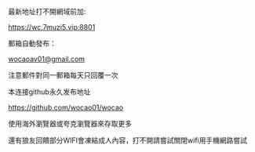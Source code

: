 最新地址打不開網域前加:
>>>>
https://wc.7muzi5.vip:8801
>>>>
>>>>
郵箱自動發布：
>>>>
wocaoav01@gmail.com
>>>>
注意郵件對同一郵箱每天只回覆一次
>>>>
>>>>
本连接github永久发布地址
>>>>
https://github.com/wocao01/wocao
>>>>

使用海外瀏覽器或夸克瀏覽器來存取更多

還有狼友回饋部分WIFI會凍結成人內容，打不開請嘗試關閉wifi用手機網路嘗試
